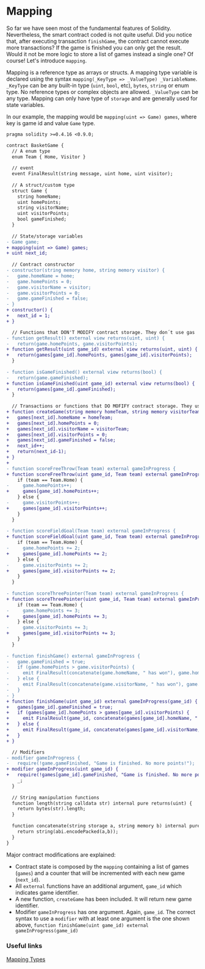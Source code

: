 # Mapping
So far we have seen most of the fundamental features of Solidity. Nevertheless, the smart contract coded is not quite useful. Did you notice that, after executing transaction `finishGame`, the contract cannot execute more transactions? If the game is finished you can only get the result. Would it not be more logic to store a list of games instead a single one? Of course! Let's introduce `mapping`.

Mapping is a reference type as arrays or structs. A mapping type variable is declared using the syntax `mapping(_KeyType => _ValueType) _VariableName`. `_KeyType` can be any built-in type (`uint`, `bool`, etc), `bytes`, `string` or enum type. No reference types or complex objects are allowed. `_ValueType` can be any type. Mapping can only have type of `storage` and are generally used for state variables.

In our example, the mapping would be `mapping(uint => Game) games`, where key is game id and value `Game` type.

```diff
pragma solidity >=0.4.16 <0.9.0;

contract BasketGame {
  // A enum type
  enum Team { Home, Visitor }
  
  // event
  event FinalResult(string message, uint home, uint visitor);
  
  // A struct/custom type
  struct Game {
    string homeName;
    uint homePoints;
    string visitorName;
    uint visitorPoints;
    bool gameFinished;
  }
  
  // State/storage variables
- Game game;
+ mapping(uint => Game) games;
+ uint next_id;
    
  // Contract constructor
- constructor(string memory home, string memory visitor) {
-   game.homeName = home;
-   game.homePoints = 0;
-   game.visitorName = visitor;
-   game.visitorPoints = 0;
-   game.gameFinished = false;
- }
+ constructor() {
+   next_id = 1;
+ }

  // Functions that DON'T MODIFY contract storage. They don´t use gas
- function getResult() external view returns(uint, uint) {
-   return(game.homePoints, game.visitorPoints);
+ function getResult(uint game_id) external view returns(uint, uint) {
+   return(games[game_id].homePoints, games[game_id].visitorPoints);
  }
  
- function isGameFinished() external view returns(bool) {
-   return(game.gameFinished);
+ function isGameFinished(uint game_id) external view returns(bool) {
+   return(games[game_id].gameFinished);
  }
  
  // Transactions or functions that DO MOFIFY contract storage. They use gas
+ function createGame(string memory homeTeam, string memory visitorTeam) external returns(uint) {
+   games[next_id].homeName = homeTeam;
+   games[next_id].homePoints = 0;
+   games[next_id].visitorName = visitorTeam;
+   games[next_id].visitorPoints = 0;
+   games[next_id].gameFinished = false;
+   next_id++;
+   return(next_id-1);
+ }
+  
- function scoreFreeThrow(Team team) external gameInProgress {
+ function scoreFreeThrow(uint game_id, Team team) external gameInProgress(game_id) {
    if (team == Team.Home) {
-     game.homePoints++;
+     games[game_id].homePoints++;
    } else {
-     game.visitorPoints++;
+     games[game_id].visitorPoints++;
    }
  }
  
- function scoreFieldGoal(Team team) external gameInProgress {
+ function scoreFieldGoal(uint game_id, Team team) external gameInProgress(game_id) {
    if (team == Team.Home) {
-     game.homePoints += 2;
+     games[game_id].homePoints += 2;
    } else {
-     game.visitorPoints += 2;
+     games[game_id].visitorPoints += 2;
    }
  }
  
- function scoreThreePointer(Team team) external gameInProgress {
+ function scoreThreePointer(uint game_id, Team team) external gameInProgress(game_id) {
    if (team == Team.Home) {
-     game.homePoints += 3;
+     games[game_id].homePoints += 3;
    } else {
-     game.visitorPoints += 3;
+     games[game_id].visitorPoints += 3;
    }
  }
  
- function finishGame() external gameInProgress {
-   game.gameFinished = true;
-   if (game.homePoints > game.visitorPoints) {
-     emit FinalResult(concatenate(game.homeName, " has won"), game.homePoints, game.visitorPoints);
-   } else {
-     emit FinalResult(concatenate(game.visitorName, " has won"), game.homePoints, game.visitorPoints);
-   }
- }
+ function finishGame(uint game_id) external gameInProgress(game_id) {
+   games[game_id].gameFinished = true;
+   if (games[game_id].homePoints > games[game_id].visitorPoints) {
+     emit FinalResult(game_id, concatenate(games[game_id].homeName, " has won"), games[game_id].homePoints, games[game_id].visitorPoints);
+   } else {
+     emit FinalResult(game_id, concatenate(games[game_id].visitorName, " has won"), games[game_id].homePoints, games[game_id].visitorPoints);
+   }
+ }

  // Modifiers
- modifier gameInProgress {
-   require(!game.gameFinished, "Game is finished. No more points!");
+ modifier gameInProgress(uint game_id) {
+   require(!games[game_id].gameFinished, "Game is finished. No more points!");
    _;
  }
  
  // String manipulation functions
  function length(string calldata str) internal pure returns(uint) {
    return bytes(str).length;
  }
  
  function concatenate(string storage a, string memory b) internal pure returns(string memory) {
    return string(abi.encodePacked(a,b));
  }
}
```

Major contract modifications are explained:
* Contract state is composed by the `mapping` containing a list of games (`games`) and a counter that will be incremented with each new game (`next_id`).
* All `external` functions have an additional argument, `game_id` which indicates game identifier.
* A new function, `createGame` has been included. It will return new game identifier.
* Modifier `gameInProgress` has one argument. Again, `game_id`. The correct syntax to use a `modifier` with at least one argument is the one shown above, `function finishGame(uint game_id) external gameInProgress(game_id)`

### Useful links
[Mapping Types](https://docs.soliditylang.org/en/v0.8.1/types.html#mapping-types)